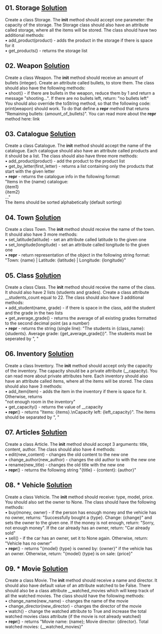 ## **01.	Storage** [Solution](https://github.com/elenaborisova/Python-Fundamentals/blob/main/12.%20Objects%20and%20Classes%20-%20Exercise/01_storage.py)
Create a class Storage. The __init__ method should accept one parameter: the capacity of the storage. The Storage class should also have an attribute called storage, where all the items will be stored. The class should have two additional methods:  
•	add_product(product) - adds the product in the storage if there is space for it  
•	get_products() - returns the storage list  


## **02.	Weapon** [Solution](https://github.com/elenaborisova/Python-Fundamentals/blob/main/12.%20Objects%20and%20Classes%20-%20Exercise/02_weapon.py)
Create a class Weapon. The __init__ method should receive an amount of bullets (integer). Create an attribute called bullets, to store them. The class should also have the following methods:  
•	shoot() - if there are bullets in the weapon, reduce them by 1 and return a message "shooting…". If there are no bullets left, return: "no bullets left"  
You should also override the toString method, so that the following code: print(weapon) should work. To do that define a __repr__ method that returns "Remaining bullets: {amount_of_bullets}". You can read more about the __repr__ method here: link


## **03.	Catalogue** [Solution](https://github.com/elenaborisova/Python-Fundamentals/blob/main/12.%20Objects%20and%20Classes%20-%20Exercise/03_catalogue.py)
Create a class Catalogue. The __init__ method should accept the name of the catalogue. Each catalogue should also have an attribute called products and it should be a list. The class should also have three more methods:  
•	add_product(product) - add the product to the product list  
•	get_by_letter(first_letter) - returns a list containing only the products that start with the given letter  
•	__repr__ - returns the catalogue info in the following format:   
"Items in the {name} catalogue:  
{item1}  
{item2}  
…"  
The items should be sorted alphabetically (default sorting)


## **04.	Town** [Solution](https://github.com/elenaborisova/Python-Fundamentals/blob/main/12.%20Objects%20and%20Classes%20-%20Exercise/04_town.py)
Create a class Town. The __init__ method should receive the name of the town. It should also have 3 more methods:  
•	set_latitude(latitude) - set an attribute called latitude to the given one  
•	set_longitude(longitude) - set an attribute called longitude to the given one  
•	__repr__ - return representation of the object in the following string format:  
"Town: {name} | Latitude: {latitude} | Longitude: {longitude}"


## **05.	Class** [Solution](https://github.com/elenaborisova/Python-Fundamentals/blob/main/12.%20Objects%20and%20Classes%20-%20Exercise/05_class.py)
Create a class Class. The __init__ method should receive the name of the class. It should also have 2 lists (students and grades). Create a class attribute __students_count equal to 22. The class should also have 3 additional methods:  
•	add_student(name, grade) - if there is space in the class, add the student and the grade in the two lists  
•	get_average_grade() - returns the average of all existing grades formatted to the second decimal point (as a number)  
•	__repr__ - returns the string (single line): "The students in {class_name}: {students}. Average grade: {get_average_grade()}". The students must be seperated by ", "


## **06.	Inventory** [Solution](https://github.com/elenaborisova/Python-Fundamentals/blob/main/12.%20Objects%20and%20Classes%20-%20Exercise/06_inventory.py)
Create a class Inventory. The __init__ method should accept only the capacity of the inventory. The capacity should be a private attribute (__capacity). You can read more about private attributes here. Each inventory should also have an attribute called items, where all the items will be stored. The class should also have 3 methods:  
•	add_item(item) - adds the item in the inventory if there is space for it. Otherwise, returns   
"not enough room in the inventory"  
•	get_capacity() - returns the value of __capacity  
•	__repr__() - returns "Items: {items}.\nCapacity left: {left_capacity}". The items should be separated by ", "


## **07.	Articles** [Solution](https://github.com/elenaborisova/Python-Fundamentals/blob/main/12.%20Objects%20and%20Classes%20-%20Exercise/07_articles.py)
Create a class Article. The __init__ method should accept 3 arguments: title, content, author. The class should also have 4 methods:  
•	edit(new_content) - changes the old content to the new one  
•	change_author(new_author) - changes the old author to with the new one  
•	rename(new_title) - changes the old title with the new one  
•	__repr__() - returns the following string "{title} - {content}: {author}"


## **08.	* Vehicle** [Solution](https://github.com/elenaborisova/Python-Fundamentals/blob/main/12.%20Objects%20and%20Classes%20-%20Exercise/08_vehicle.py)
Create a class Vehicle. The __init__ method should receive: type, model, price. You should also set the owner to None. The class should have the following methods:  
•	buy(money, owner) - if the person has enough money and the vehicle has no owner, returns: "Successfully bought a {type}. Change: {change}" and sets the owner to the given one. If the money is not enough, return: "Sorry, not enough money". If the car already has an owner, return: "Car already sold"  
•	sell() - if the car has an owner, set it to None again. Otherwise, return: "Vehicle has no owner"  
•	__repr__() - returns "{model} {type} is owned by: {owner}" if the vehicle has an owner. Otherwise, return: "{model} {type} is on sale: {price}"


## **09.	* Movie** [Solution](https://github.com/elenaborisova/Python-Fundamentals/blob/main/12.%20Objects%20and%20Classes%20-%20Exercise/09_movie.py)
Create a class Movie. The __init__ method should receive a name and director. It should also have default value of an attribute watched to be False. There should also be a class attribute __watched_movies which will keep track of all the watched movies. The class should have the following methods:  
•	change_name(new_name) - changes the name of the movie  
•	change_director(new_director) - changes the director of the movie  
•	watch() - change the watched attribute to True and increase the total watched movies class attribute (if the movie is not already watched)  
•	__repr__() - returns "Movie name: {name}; Movie director: {director}. Total watched movies: {__watched_movies}"


